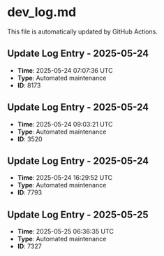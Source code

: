 # dev_log.md

This file is automatically updated by GitHub Actions.


<!-- Daily update: 2025-05-24 07:07:36 UTC -->

## Update Log Entry - 2025-05-24
- **Time**: 2025-05-24 07:07:36 UTC
- **Type**: Automated maintenance
- **ID**: 8173


<!-- Daily update: 2025-05-24 09:03:21 UTC -->

## Update Log Entry - 2025-05-24
- **Time**: 2025-05-24 09:03:21 UTC
- **Type**: Automated maintenance
- **ID**: 3520


<!-- Daily update: 2025-05-24 16:29:52 UTC -->

## Update Log Entry - 2025-05-24
- **Time**: 2025-05-24 16:29:52 UTC
- **Type**: Automated maintenance
- **ID**: 7793


<!-- Daily update: 2025-05-25 06:36:35 UTC -->

## Update Log Entry - 2025-05-25
- **Time**: 2025-05-25 06:36:35 UTC
- **Type**: Automated maintenance
- **ID**: 7327

